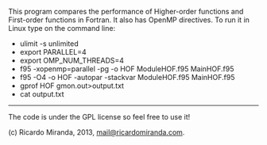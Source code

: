 This program compares the performance of Higher-order functions and First-order functions in Fortran. It also has OpenMP directives. To run it in Linux type on the command line:
 - ulimit -s unlimited
 - export PARALLEL=4
 - export OMP_NUM_THREADS=4
 - f95 -xopenmp=parallel -pg -o HOF                     ModuleHOF.f95 MainHOF.f95
 - f95 -O4                   -o HOF -autopar -stackvar  ModuleHOF.f95 MainHOF.f95
 - gprof HOF gmon.out>output.txt
 - cat output.txt 

---------

The code is under the GPL license so feel free to use it!

(c) Ricardo Miranda, 2013, mail@ricardomiranda.com.
